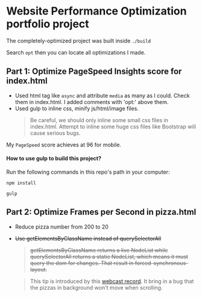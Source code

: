 # Website Performance Optimization portfolio project
The completely-optimized project was built inside `./build`  

Search `opt` then you can locate all optimizations I made.

## Part 1: Optimize PageSpeed Insights score for index.html
- Used html tag like `async` and attribute `media` as many as I could. Check them in index.html. I added comments with 'opt:' above them.
- Used gulp to inline css, minify js/html/image files.
  > Be careful, we should only inline some small css files in index.html. Attempt to inline some huge css files like Bootstrap will cause serious bugs.

My `PageSpeed` score achieves at 96 for mobile.

#### How to use gulp to build this project?
Run the following commands in this repo's path in your computer:
```
npm install

gulp
```

## Part 2: Optimize Frames per Second in pizza.html
- Reduce pizza number from 200 to 20
- ~~Use getElementsByClassName instead of querySelectorAll~~
  > ~~getElementsByClassName returns a live NodeList while querySelectorAll returns a static NodeList, which means it must query the dom for changes. That result in forced-synchronous-layout.~~  

  > This tip is introduced by this [webcast record](https://classroom.udacity.com/nanodegrees/nd001/parts/00113454012/modules/273584856175462/lessons/5988439100/concepts/68776485930923#). It bring in a bug that the pizzas in background won't move when scrolling.
